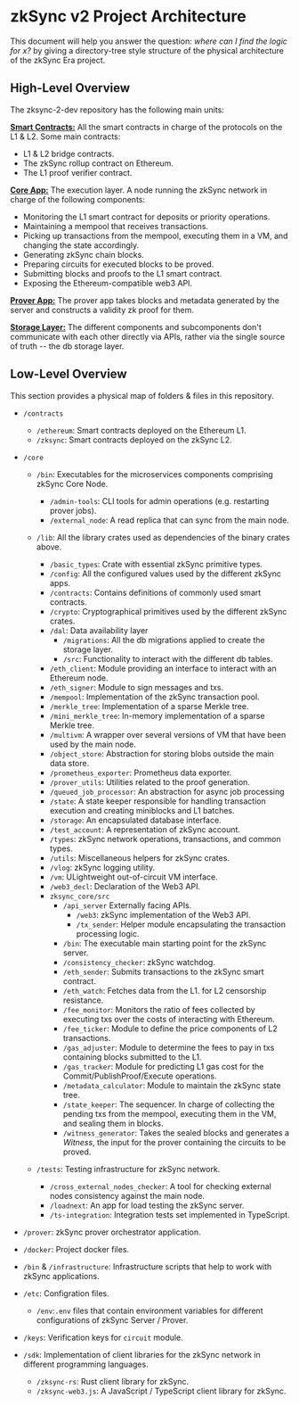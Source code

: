 # zkSync v2 Project Architecture

This document will help you answer the question: _where can I find the logic for x?_ by giving a directory-tree style
structure of the physical architecture of the zkSync Era project.

## High-Level Overview

The zksync-2-dev repository has the following main units:

<ins>**Smart Contracts:**</ins> All the smart contracts in charge of the protocols on the L1 & L2. Some main contracts:

- L1 & L2 bridge contracts.
- The zkSync rollup contract on Ethereum.
- The L1 proof verifier contract.

**<ins>Core App:**</ins> The execution layer. A node running the zkSync network in charge of the following components:

- Monitoring the L1 smart contract for deposits or priority operations.
- Maintaining a mempool that receives transactions.
- Picking up transactions from the mempool, executing them in a VM, and changing the state accordingly.
- Generating zkSync chain blocks.
- Preparing circuits for executed blocks to be proved.
- Submitting blocks and proofs to the L1 smart contract.
- Exposing the Ethereum-compatible web3 API.

**<ins>Prover App:**</ins> The prover app takes blocks and metadata generated by the server and constructs a validity zk
proof for them.

**<ins>Storage Layer:**</ins> The different components and subcomponents don't communicate with each other directly via
APIs, rather via the single source of truth -- the db storage layer.

## Low-Level Overview

This section provides a physical map of folders & files in this repository.

- `/contracts`

  - `/ethereum`: Smart contracts deployed on the Ethereum L1.
  - `/zksync`: Smart contracts deployed on the zkSync L2.

- `/core`

  - `/bin`: Executables for the microservices components comprising zkSync Core Node.

    - `/admin-tools`: CLI tools for admin operations (e.g. restarting prover jobs).
    - `/external_node`: A read replica that can sync from the main node.

  - `/lib`: All the library crates used as dependencies of the binary crates above.

    - `/basic_types`: Crate with essential zkSync primitive types.
    - `/config`: All the configured values used by the different zkSync apps.
    - `/contracts`: Contains definitions of commonly used smart contracts.
    - `/crypto`: Cryptographical primitives used by the different zkSync crates.
    - `/dal`: Data availability layer
      - `/migrations`: All the db migrations applied to create the storage layer.
      - `/src`: Functionality to interact with the different db tables.
    - `/eth_client`: Module providing an interface to interact with an Ethereum node.
    - `/eth_signer`: Module to sign messages and txs.
    - `/mempool`: Implementation of the zkSync transaction pool.
    - `/merkle_tree`: Implementation of a sparse Merkle tree.
    - `/mini_merkle_tree`: In-memory implementation of a sparse Merkle tree.
    - `/multivm`: A wrapper over several versions of VM that have been used by the main node.
    - `/object_store`: Abstraction for storing blobs outside the main data store.
    - `/prometheus_exporter`: Prometheus data exporter.
    - `/prover_utils`: Utilities related to the proof generation.
    - `/queued_job_processor`: An abstraction for async job processing
    - `/state`: A state keeper responsible for handling transaction execution and creating miniblocks and L1 batches.
    - `/storage`: An encapsulated database interface.
    - `/test_account`: A representation of zkSync account.
    - `/types`: zkSync network operations, transactions, and common types.
    - `/utils`: Miscellaneous helpers for zkSync crates.
    - `/vlog`: zkSync logging utility.
    - `/vm`: ULightweight out-of-circuit VM interface.
    - `/web3_decl`: Declaration of the Web3 API.
    - `zksync_core/src`
      - `/api_server` Externally facing APIs.
        - `/web3`: zkSync implementation of the Web3 API.
        - `/tx_sender`: Helper module encapsulating the transaction processing logic.
      - `/bin`: The executable main starting point for the zkSync server.
      - `/consistency_checker`: zkSync watchdog.
      - `/eth_sender`: Submits transactions to the zkSync smart contract.
      - `/eth_watch`: Fetches data from the L1. for L2 censorship resistance.
      - `/fee_monitor`: Monitors the ratio of fees collected by executing txs over the costs of interacting with
        Ethereum.
      - `/fee_ticker`: Module to define the price components of L2 transactions.
      - `/gas_adjuster`: Module to determine the fees to pay in txs containing blocks submitted to the L1.
      - `/gas_tracker`: Module for predicting L1 gas cost for the Commit/PublishProof/Execute operations.
      - `/metadata_calculator`: Module to maintain the zkSync state tree.
      - `/state_keeper`: The sequencer. In charge of collecting the pending txs from the mempool, executing them in the
        VM, and sealing them in blocks.
      - `/witness_generator`: Takes the sealed blocks and generates a _Witness_, the input for the prover containing the
        circuits to be proved.

  - `/tests`: Testing infrastructure for zkSync network.
    - `/cross_external_nodes_checker`: A tool for checking external nodes consistency against the main node.
    - `/loadnext`: An app for load testing the zkSync server.
    - `/ts-integration`: Integration tests set implemented in TypeScript.

- `/prover`: zkSync prover orchestrator application.

- `/docker`: Project docker files.

- `/bin` & `/infrastructure`: Infrastructure scripts that help to work with zkSync applications.

- `/etc`: Configration files.

  - `/env`:`.env` files that contain environment variables for different configurations of zkSync Server / Prover.

- `/keys`: Verification keys for `circuit` module.

- `/sdk`: Implementation of client libraries for the zkSync network in different programming languages.
  - `/zksync-rs`: Rust client library for zkSync.
  - `/zksync-web3.js`: A JavaScript / TypeScript client library for zkSync.

